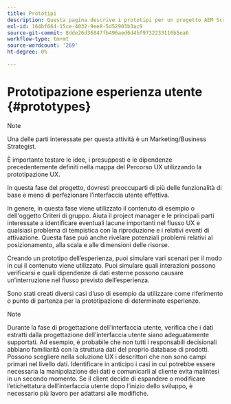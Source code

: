 ```yaml
---
title: Prototipi
description: Questa pagina descrive i prototipi per un progetto AEM Screens
exl-id: 164bf664-15ce-4032-9ee8-5d52903b3ac9
source-git-commit: 8dde26d36847fb496aed6d4bf9732233116b5ea6
workflow-type: tm+mt
source-wordcount: '269'
ht-degree: 0%

---
```


# Prototipazione esperienza utente {#prototypes}

>[!NOTE]
>
>Una delle parti interessate per questa attività è un Marketing/Business Strategist.

È importante testare le idee, i presupposti e le dipendenze precedentemente definiti nella mappa del Percorso UX utilizzando la prototipazione UX.

In questa fase del progetto, dovresti preoccuparti di più delle funzionalità di base e meno di perfezionare l’interfaccia utente effettiva.

In genere, in questa fase viene utilizzato il contenuto di esempio o dell&#39;oggetto Criteri di gruppo. Aiuta il project manager e le principali parti interessate a identificare eventuali lacune importanti nel flusso UX e qualsiasi problema di tempistica con la riproduzione e i relativi eventi di attivazione.
Questa fase può anche rivelare potenziali problemi relativi al posizionamento, alla scala e alle dimensioni delle risorse.

Creando un prototipo dell’esperienza, puoi simulare vari scenari per il modo in cui il contenuto viene utilizzato. Puoi simulare quali interazioni possono verificarsi e quali dipendenze di dati esterne possono causare un’interruzione nel flusso previsto dell’esperienza.

Sono stati creati diversi casi d’uso di esempio da utilizzare come riferimento o punto di partenza per la prototipazione di determinate esperienze.


>[!NOTE]
> Durante la fase di progettazione dell’interfaccia utente, verifica che i dati estratti dalla progettazione dell’interfaccia utente siano adeguatamente supportati.
> Ad esempio, è probabile che non tutti i responsabili decisionali abbiano familiarità con la struttura dati del proprio database di prodotti. Possono scegliere nella soluzione UX i descrittori che non sono campi primari nel livello dati. Identificare in anticipo i casi in cui potrebbe essere necessaria la manipolazione dei dati e comunicarli al cliente evita malintesi in un secondo momento. Se il client decide di espandere o modificare l’etichettatura dell’interfaccia utente dopo l’inizio dello sviluppo, è necessario più lavoro per adattarsi alle modifiche.
